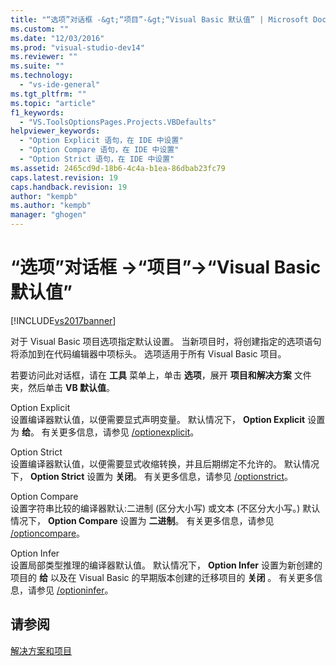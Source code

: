 ```yaml
---
title: "“选项”对话框 -&gt;“项目”-&gt;“Visual Basic 默认值” | Microsoft Docs"
ms.custom: ""
ms.date: "12/03/2016"
ms.prod: "visual-studio-dev14"
ms.reviewer: ""
ms.suite: ""
ms.technology: 
  - "vs-ide-general"
ms.tgt_pltfrm: ""
ms.topic: "article"
f1_keywords: 
  - "VS.ToolsOptionsPages.Projects.VBDefaults"
helpviewer_keywords: 
  - "Option Explicit 语句，在 IDE 中设置"
  - "Option Compare 语句，在 IDE 中设置"
  - "Option Strict 语句，在 IDE 中设置"
ms.assetid: 2465cd9d-18b6-4c4a-b1ea-86dbab23fc79
caps.latest.revision: 19
caps.handback.revision: 19
author: "kempb"
ms.author: "kempb"
manager: "ghogen"
---
```

# “选项”对话框 -&gt;“项目”-&gt;“Visual Basic 默认值”
[!INCLUDE[vs2017banner](../../code-quality/includes/vs2017banner.md)]

对于 Visual Basic 项目选项指定默认设置。  当新项目时，将创建指定的选项语句将添加到在代码编辑器中项标头。  选项适用于所有 Visual Basic 项目。  
  
 若要访问此对话框，请在 **工具** 菜单上，单击 **选项**，展开 **项目和解决方案** 文件夹，然后单击 **VB 默认值**。  
  
 Option Explicit  
 设置编译器默认值，以便需要显式声明变量。  默认情况下， **Option Explicit** 设置为 **给**。  有关更多信息，请参见 [\/optionexplicit](/dotnet/visual-basic/reference/command-line-compiler/optionexplicit)。  
  
 Option Strict  
 设置编译器默认值，以便需要显式收缩转换，并且后期绑定不允许的。  默认情况下， **Option Strict** 设置为 **关闭**。  有关更多信息，请参见 [\/optionstrict](/dotnet/visual-basic/reference/command-line-compiler/optionstrict)。  
  
 Option Compare  
 设置字符串比较的编译器默认:二进制 \(区分大小写\) 或文本 \(不区分大小写。\) 默认情况下， **Option Compare** 设置为 **二进制**。  有关更多信息，请参见 [\/optioncompare](/dotnet/visual-basic/reference/command-line-compiler/optioncompare)。  
  
 Option Infer  
 设置局部类型推理的编译器默认值。  默认情况下， **Option Infer** 设置为新创建的项目的 **给** 以及在 Visual Basic 的早期版本创建的迁移项目的 **关闭** 。  有关更多信息，请参见 [\/optioninfer](/dotnet/visual-basic/reference/command-line-compiler/optioninfer)。  
  
## 请参阅  
 [解决方案和项目](../../ide/solutions-and-projects-in-visual-studio.md)